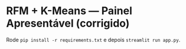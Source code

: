 # RFM + K-Means — Painel Apresentável (corrigido)
Rode `pip install -r requirements.txt` e depois `streamlit run app.py`.